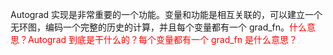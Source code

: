 
Autograd 实现是非常重要的一个功能。变量和功能是相互关联的，可以建立一个无环图，编码一个完整的历史的计算，并且每个变量都有一个 grad_fn。<span style="color:red;">什么意思？Autograd 到底是干什么的？每个变量都有一个 grad_fn 是什么意思？</span>

